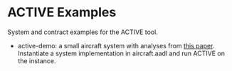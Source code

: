 ACTIVE Examples
===============

System and contract examples for the ACTIVE tool. 

* active-demo: a small aircraft system with analyses from [this paper](http://dl.acm.org/citation.cfm?id=2656052). Instantiate a system implementation in aircraft.aadl and run ACTIVE on the instance.  
